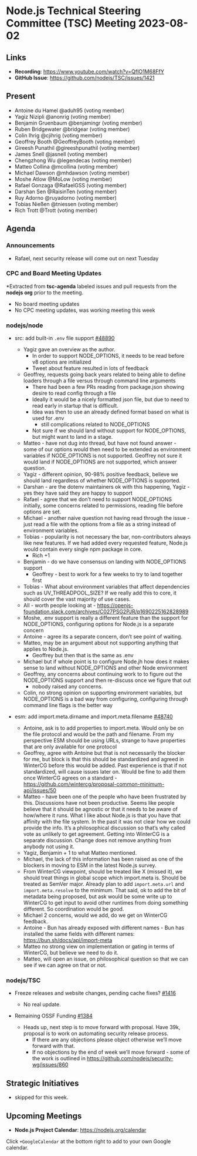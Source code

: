 # Node.js Technical Steering Committee (TSC) Meeting 2023-08-02

## Links

* **Recording**:  <https://www.youtube.com/watch?v=QfIO1M68FfY>
* **GitHub Issue**: <https://github.com/nodejs/TSC/issues/1421>

## Present

* Antoine du Hamel @aduh95 (voting member)
* Yagiz Nizipli @anonrig (voting member)
* Benjamin Gruenbaum @benjamingr (voting member)
* Ruben Bridgewater @bridgear (voting member)
* Colin Ihrig @cjihrig (voting member)
* Geoffrey Booth @GeoffreyBooth (voting member)
* Gireesh Punathil @gireeshpunathil (voting member)
* James Snell @jasnell (voting member)
* Chengzhong Wu @legendecas (voting member)
* Matteo Collina @mcollina (voting member)
* Michael Dawson @mhdawson (voting member)
* Moshe Atlow @MoLow (voting member)
* Rafael Gonzaga @RafaelGSS (voting member)
* Darshan Sen @RaisinTen (voting member)
* Ruy Adorno @ruyadorno (voting member)
* Tobias Nießen @tniessen (voting member)
* Rich Trott @Trott (voting member)

## Agenda

### Announcements

* Rafael, next security release will come out on next Tuesday

### CPC and Board Meeting Updates

*Extracted from **tsc-agenda** labeled issues and pull requests from the **nodejs org** prior to the meeting.

* No board meeting updates
* No CPC meeting updates, was working meeting this week

### nodejs/node

* src: add built-in `.env` file support [#48890](https://github.com/nodejs/node/pull/48890)
  * Yagiz gave an overview as the author.
    * In order to support NODE_OPTIONS, it needs to be read before v8 options are initialized
    * Tweet about feature resulted in lots of feedback
  * Geoffrey, requests going back years related to being able to define loaders through a file versus through command line arguments
    * There had been a few PRs reading from package.json showing desire to read config through a file
    * Ideally it would be a nicely formatted json file, but due to need to read early in startup that is difficult.
    * Idea was then to use an already defined format based on what is used for .env
      * still complications related to NODE_OPTIONS
    * Not sure if we should land without support for NODE_OPTIONS, but might want to land in a stage.
  * Matteo - have not dug into thread, but have not found answer - some of our options would then need to be extended as environment variables if NODE_OPTIONS is not supported. Geoffrey not sure it would land if NODE_OPTIONS are not supported, which answer question.
  * Yagiz - different opinion, 90-98% positive feedback, believe we should land regardless of whether NODE_OPTIONS is supported.
  * Darshan - are the dotenv maintainers ok with this happening, Yagiz - yes they have said they are happy to support
  * Rafael - agree that we don’t need to support NODE_OPTIONS initially, some concerns related to permissions, reading file before options are set.
  * Michael - another naive question not having read through the issue - just read a file with the options from a file as a string instead of environment variables.
  * Tobias - popularity is not necessary the bar,  non-contributors always like new features. If we had added every requested feature, Node.js would contain every single npm package in core.
    * Rich +1
  * Benjamin - do we have consensus on landing with NODE_OPTIONS support
    * Geoffrey - best to work for a few weeks to try to land together first
  * Tobias - What about environment variables that affect dependencies such as UV_THREADPOOL_SIZE? If we really add this to core, it should cover the vast majority of use cases.
  * All - worth people looking at - <https://openjs-foundation.slack.com/archives/C027PSG2PJR/p1690225162828989>
  * Moshe, .env support is really a different feature than the support for NODE_OPTIONS, configuring options for Node.js is a separate concern
  * Antoine - agree its a separate concern, don’t see point of waiting.
  * Matteo, may be an argument about not supporting anything that applies to Node.js.
    * Geoffrey but then that is the same as .env
  * Michael but if whole point is to configure Node.jh how does it makes sense to land without NODE_OPTIONS  and other Node environment  
  * Geoffrey, any concerns about continuing work to to figure out the NODE_OPTIONS support and then re-discuss once we figure that out
    * nobody raised any concerns.
  * Colin, no strong opinion on supporting environment variables, but NODE_OPTIONS is a bad way from configuring, configuring through command line flags is the better way

* esm: add import.meta.dirname and import.meta.filename [#48740](https://github.com/nodejs/node/pull/48740)
  * Antoine, ask is to add properties to import.meta. Would only be on the file protocol and would be the path and filename.  From my perspective ESM should be using URLs, strange to have properties that are only available for one protocol
  * Geoffrey, agree with Antoine but that is not necessarily the blocker for me, but block is that this should be standardized and agreed in WinterCG before this would be added. Past experience is that if not standardized, will cause issues later on. Would be fine to add them once WinterCG agrees on a standard - <https://github.com/wintercg/proposal-common-minimum-api/issues/50>
  * Matteo - have been one of the people who have been frustrated by this. Discussions have not been productive. Seems like people believe that it should be agnostic or that it needs to be aware of how/where it runs. What I like about Node.js is that you have that affinity with the file system. In the past it was not clear how we could provide the info. It’s a philosophical discussion so that’s why called vote as unlikely to get agreement. Getting into WinterCG is a separate discussion. Change does not remove anything from anybody not using it.
  * Yagiz, Benjamin + 1 to what Matteo mentioned.
  * Michael, the lack of this information has been raised as one of the blockers in moving to ESM in the latest Node.js survey.
  * From WinterCG viewpoint, should be treated like X (missed it), we should treat things in global scope which import.meta is. Should be treated as SemVer major.  Already plan to add `import.meta.url` and `import.meta.resolve` to the minimum. That said, ok to add the bit of metadata being proposed, but ask would be some write up to WinterCG to get input to avoid other runtimes from doing something different. So coordination would be good.
  * Michael 2 concerns, would we add, do we get on WinterCG feedback.
  * Antoine - Bun has already exposed with different names - Bun has installed the same fields with different names: <https://bun.sh/docs/api/import-meta>
  * Matteo no strong view on implementation or gating in terms of WinterCG, but believe we need to do it.
  * Matteo, will open an issue, on philosophical question so that we can see if we can agree on that or not.

### nodejs/TSC

* Freeze releases and website changes, pending cache fixes? [#1416](https://github.com/nodejs/TSC/issues/1416)
  * No real update.

* Remaining OSSF Funding [#1384](https://github.com/nodejs/TSC/issues/1384)
  * Heads up, next step is to move forward with proposal. Have 39k, proposal is to work on automating security release process.
    * If there are any objections please object otherwise we’ll move forward with that.
    * If no objections by the end of week we’ll move forward -  some of the work is outlined in <https://github.com/nodejs/security-wg/issues/860>

## Strategic Initiatives

* skipped for this week.

## Upcoming Meetings

* **Node.js Project Calendar**: <https://nodejs.org/calendar>

Click `+GoogleCalendar` at the bottom right to add to your own Google calendar.
